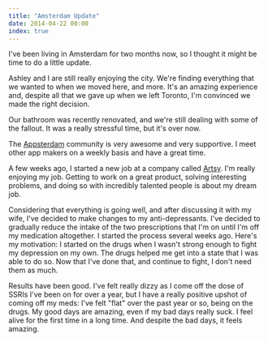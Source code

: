 ```yaml
---
title: "Amsterdam Update"
date: 2014-04-22 00:00
index: true
---
```


I've been living in Amsterdam for two months now, so I thought it might be time to do a little update.

Ashley and I are still really enjoying the city. We're finding everything that we wanted to when we moved here, and more. It's an amazing experience and, despite all that we gave up when we left Toronto, I'm convinced we made the right decision.

Our bathroom was recently renovated, and we're still dealing with some of the fallout. It was a really stressful time, but it's over now.

The [Appsterdam](https://appsterdam.rs) community is very awesome and very supportive. I meet other app makers on a weekly basis and have a great time.

A few weeks ago, I started a new job at a company called [Artsy](http://artsy.net). I'm really enjoying my job. Getting to work on a great product, solving interesting problems, and doing so with incredibly talented people is about my dream job.

Considering that everything is going well, and after discussing it with my wife, I've decided to make changes to my anti-depressants. I've decided to gradually reduce the intake of the two prescriptions that I'm on until I'm off my medication altogether. I started the process several weeks ago. Here's my motivation: I started on the drugs when I wasn't strong enough to fight my depression on my own. The drugs helped me get into a state that I was able to do so. Now that I've done that, and continue to fight, I don't need them as much.

Results have been good. I've felt really dizzy as I come off the dose of SSRIs I've been on for over a year, but I have a really positive upshot of coming off my meds: I've felt "flat" over the past year or so, being on the drugs. My good days are amazing, even if my bad days really suck. I feel alive for the first time in a long time. And despite the bad days, it feels amazing.

<!-- more -->
